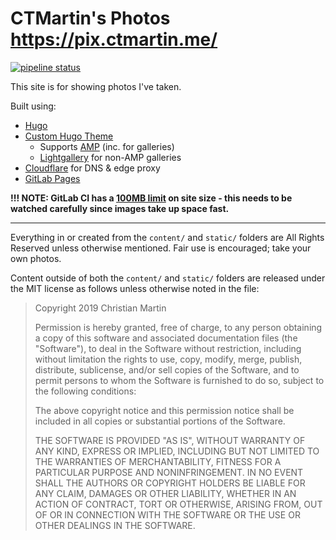 CTMartin's Photos
https://pix.ctmartin.me/
===============
[![pipeline status](https://gitlab.com/ctmartin/photo-gallery/badges/master/pipeline.svg)](https://gitlab.com/ctmartin/photo-gallery/commits/master)

This site is for showing photos I've taken.

Built using:
* [Hugo](https://gohugo.io/)
* [Custom Hugo Theme](https://github.com/ct-martin/ctmartin-hugo-theme)
  * Supports [AMP](https://amp.dev/) (inc. for galleries)
  * [Lightgallery](https://sachinchoolur.github.io/lightgallery.js/) for non-AMP galleries
* [Cloudflare](https://www.cloudflare.com/) for DNS & edge proxy
* [GitLab Pages](https://docs.gitlab.com/ce/user/project/pages/)

**!!! NOTE: GitLab CI has a [100MB limit](https://docs.gitlab.com/ee/administration/pages/index.html#set-maximum-pages-size) on site size - this needs to be watched carefully since images take up space fast.**

---

Everything in or created from the `content/` and `static/` folders are All Rights Reserved unless otherwise mentioned. Fair use is encouraged; take your own photos.

Content outside of both the `content/` and `static/` folders are released under the MIT license as follows unless otherwise noted in the file:

> Copyright 2019 Christian Martin
>
> Permission is hereby granted, free of charge, to any person obtaining a copy of this software and associated documentation files (the "Software"), to deal in the Software without restriction, including without limitation the rights to use, copy, modify, merge, publish, distribute, sublicense, and/or sell copies of the Software, and to permit persons to whom the Software is furnished to do so, subject to the following conditions:
>
> The above copyright notice and this permission notice shall be included in all copies or substantial portions of the Software.
>
> THE SOFTWARE IS PROVIDED "AS IS", WITHOUT WARRANTY OF ANY KIND, EXPRESS OR IMPLIED, INCLUDING BUT NOT LIMITED TO THE WARRANTIES OF MERCHANTABILITY, FITNESS FOR A PARTICULAR PURPOSE AND NONINFRINGEMENT. IN NO EVENT SHALL THE AUTHORS OR COPYRIGHT HOLDERS BE LIABLE FOR ANY CLAIM, DAMAGES OR OTHER LIABILITY, WHETHER IN AN ACTION OF CONTRACT, TORT OR OTHERWISE, ARISING FROM, OUT OF OR IN CONNECTION WITH THE SOFTWARE OR THE USE OR OTHER DEALINGS IN THE SOFTWARE.
